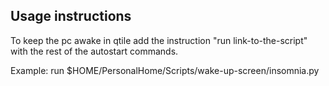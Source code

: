 ## Usage instructions

To keep the pc awake in qtile add the instruction "run link-to-the-script" with the rest of the
autostart commands.

Example:
run $HOME/PersonalHome/Scripts/wake-up-screen/insomnia.py
